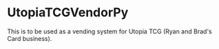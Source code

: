 # UtopiaTCGVendorPy
This is to be used as a vending system for Utopia TCG (Ryan and Brad's Card business).
